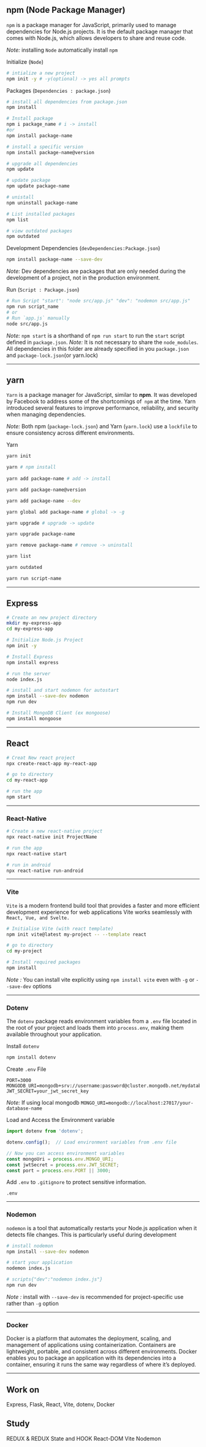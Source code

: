 
## npm (Node Package Manager)

`npm`  is a package manager for JavaScript, primarily used to manage dependencies for Node.js projects. It is the default package manager that comes with Node.js, which allows developers to share and reuse code.

*Note:* installing `Node` automatically install `npm`

Initialize (`Node`)
```sh
# intialize a new project
npm init -y # -y(optional) -> yes all prompts

```

Packages (`Dependencies : package.json`)
```sh
# install all dependencies from package.json
npm install

# Install package
npm i package_name # i -> install
#or
npm install package-name

# install a specific version
npm install package-name@version

# upgrade all dependencies
npm update

# update package
npm update package-name

# unistall
npm uninstall package-name

# List installed packages
npm list

# view outdated packages
npm outdated
```

Development Dependencies (`devDependencies:Package.json`)
```sh
npm install package-name --save-dev
```
*Note:* Dev dependencies are packages that are only needed during the development of a project, not in the production environment.

Run (`Script : Package.json`)
```sh
# Run Script "start": "node src/app.js" "dev": "nodemon src/app.js"
npm run script_name
# or
# Run `app.js` manually
node src/app.js
```

*Note:* `npm start` is a shorthand of `npm run start` to run the `start` script defined in `package.json`.
*Note:* It is not necessary to share the `node_modules`. All dependencies in this folder are already specified in you `package.json` and `package-lock.json`(or yarn.lock)

---
## yarn

`Yarn` is a package manager for JavaScript, similar to **npm**. It was developed by Facebook  to address some of the shortcomings of` npm` at the time. Yarn introduced several features to improve performance, reliability, and security when managing dependencies.

*Note:* Both npm (`package-lock.json`) and Yarn (`yarn.lock`) use a `lockfile` to ensure consistency across different environments.

Yarn
```sh
yarn init

yarn # npm install
 
yarn add package-name # add -> install

yarn add package-name@version

yarn add package-name --dev

yarn global add package-name # global -> -g

yarn upgrade # upgrade -> update

yarn upgrade package-name 

yarn remove package-name # remove -> uninstall

yarn list

yarn outdated

yarn run script-name
```

---
## Express

```sh
# Create an new project directory
mkdir my-express-app
cd my-express-app

# Initialize Node.js Project
npm init -y

# Install Express
npm install express

# run the server
node index.js

# install and start nodemon for autostart
npm install --save-dev nodemon
npm run dev

# Install MongoDB Client (ex mongoose)
npm install mongoose
```

---
## React
```sh
# Creat New react project
npx create-react-app my-react-app

# go to directory
cd my-react-app

# run the app
npm start
```

---
### React-Native
```sh
# Create a new react-native project
npx react-native init ProjectName

# run the app
npx react-native start 

# run in android
npx react-native run-android
```

---
### Vite

`Vite` is a modern frontend build tool that provides a faster and more efficient development experience for web applications
Vite works seamlessly with `React, Vue, and Svelte.`

```sh
# Initialise Vite (with react template)
npm init vite@latest my-project -- --template react

# go to directory
cd my-project

# Install required packages 
npm install
```

*Note :* You can install vite explicitly using
`npm install vite` even with `-g` or `--save-dev` options

---
### Dotenv

The `dotenv` package reads environment variables from a `.env` file located in the root of your project and loads them into `process.env`, making them available throughout your application.

Install `dotenv`
```sh
npm install dotenv
```

Create `.env` File
```.env
PORT=3000 MONGODB_URI=mongodb+srv://username:password@cluster.mongodb.net/mydatabase JWT_SECRET=your_jwt_secret_key
```
*Note:* If using local mongodb `MONGO_URI=mongodb://localhost:27017/your-database-name`

Load and Access the Environment variable
```javascript
import dotenv from 'dotenv';

dotenv.config();  // Load environment variables from .env file

// Now you can access environment variables
const mongoUri = process.env.MONGO_URI;
const jwtSecret = process.env.JWT_SECRET;
const port = process.env.PORT || 3000;
```

Add `.env` to `.gitignore` to protect sensitive information.
```.gitignore
.env
```
---
### Nodemon

`nodemon` is a tool that automatically restarts your Node.js application when it detects file changes. This is particularly useful during development

```sh
# install nodemon
npm install --save-dev nodemon

# start your application
nodemon index.js

# scripts{"dev":"nodemon index.js"}
npm run dev 
```
*Note :* install with `--save-dev` is recommended for project-specific use rather than `-g` option

---
### Docker

Docker is a platform that automates the deployment, scaling, and management of applications using containerization. Containers are lightweight, portable, and consistent across different environments. Docker enables you to package an application with its dependencies into a container, ensuring it runs the same way regardless of where it’s deployed.

---
## Work on 
Express, 
Flask, 
React, 
Vite,
dotenv, 
Docker

## Study
REDUX & REDUX
State and HOOK
React-DOM
Vite
Nodemon